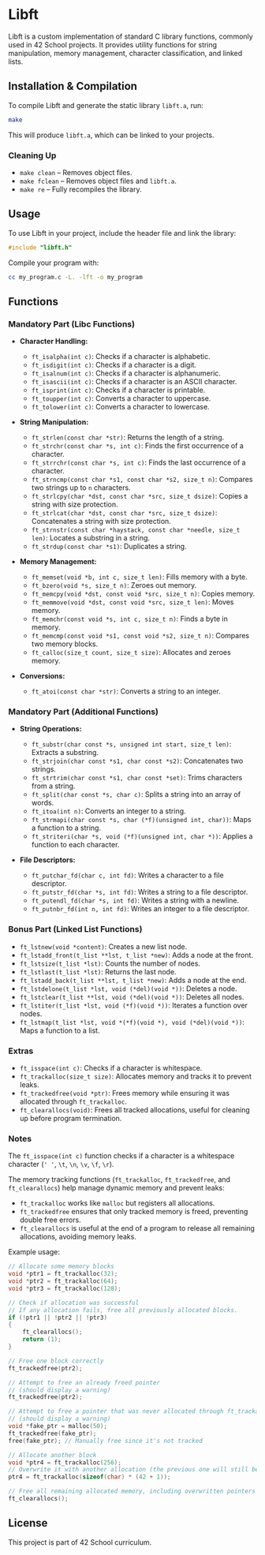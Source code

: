# Libft

Libft is a custom implementation of standard C library functions, commonly used in 42 School projects. It provides utility functions for string manipulation, memory management, character classification, and linked lists.

## Installation & Compilation

To compile Libft and generate the static library `libft.a`, run:

```sh
make
```

This will produce `libft.a`, which can be linked to your projects.

### Cleaning Up

- `make clean` – Removes object files.
- `make fclean` – Removes object files and `libft.a`.
- `make re` – Fully recompiles the library.

## Usage

To use Libft in your project, include the header file and link the library:

```c
#include "libft.h"
```

Compile your program with:

```sh
cc my_program.c -L. -lft -o my_program
```

## Functions

### **Mandatory Part (Libc Functions)**

- **Character Handling:**

  - `ft_isalpha(int c)`: Checks if a character is alphabetic.
  - `ft_isdigit(int c)`: Checks if a character is a digit.
  - `ft_isalnum(int c)`: Checks if a character is alphanumeric.
  - `ft_isascii(int c)`: Checks if a character is an ASCII character.
  - `ft_isprint(int c)`: Checks if a character is printable.
  - `ft_toupper(int c)`: Converts a character to uppercase.
  - `ft_tolower(int c)`: Converts a character to lowercase.

- **String Manipulation:**

  - `ft_strlen(const char *str)`: Returns the length of a string.
  - `ft_strchr(const char *s, int c)`: Finds the first occurrence of a character.
  - `ft_strrchr(const char *s, int c)`: Finds the last occurrence of a character.
  - `ft_strncmp(const char *s1, const char *s2, size_t n)`: Compares two strings up to `n` characters.
  - `ft_strlcpy(char *dst, const char *src, size_t dsize)`: Copies a string with size protection.
  - `ft_strlcat(char *dst, const char *src, size_t dsize)`: Concatenates a string with size protection.
  - `ft_strnstr(const char *haystack, const char *needle, size_t len)`: Locates a substring in a string.
  - `ft_strdup(const char *s1)`: Duplicates a string.

- **Memory Management:**

  - `ft_memset(void *b, int c, size_t len)`: Fills memory with a byte.
  - `ft_bzero(void *s, size_t n)`: Zeroes out memory.
  - `ft_memcpy(void *dst, const void *src, size_t n)`: Copies memory.
  - `ft_memmove(void *dst, const void *src, size_t len)`: Moves memory.
  - `ft_memchr(const void *s, int c, size_t n)`: Finds a byte in memory.
  - `ft_memcmp(const void *s1, const void *s2, size_t n)`: Compares two memory blocks.
  - `ft_calloc(size_t count, size_t size)`: Allocates and zeroes memory.

- **Conversions:**

  - `ft_atoi(const char *str)`: Converts a string to an integer.

### **Mandatory Part (Additional Functions)**

- **String Operations:**

  - `ft_substr(char const *s, unsigned int start, size_t len)`: Extracts a substring.
  - `ft_strjoin(char const *s1, char const *s2)`: Concatenates two strings.
  - `ft_strtrim(char const *s1, char const *set)`: Trims characters from a string.
  - `ft_split(char const *s, char c)`: Splits a string into an array of words.
  - `ft_itoa(int n)`: Converts an integer to a string.
  - `ft_strmapi(char const *s, char (*f)(unsigned int, char))`: Maps a function to a string.
  - `ft_striteri(char *s, void (*f)(unsigned int, char *))`: Applies a function to each character.

- **File Descriptors:**

  - `ft_putchar_fd(char c, int fd)`: Writes a character to a file descriptor.
  - `ft_putstr_fd(char *s, int fd)`: Writes a string to a file descriptor.
  - `ft_putendl_fd(char *s, int fd)`: Writes a string with a newline.
  - `ft_putnbr_fd(int n, int fd)`: Writes an integer to a file descriptor.

### **Bonus Part (Linked List Functions)**

- `ft_lstnew(void *content)`: Creates a new list node.
- `ft_lstadd_front(t_list **lst, t_list *new)`: Adds a node at the front.
- `ft_lstsize(t_list *lst)`: Counts the number of nodes.
- `ft_lstlast(t_list *lst)`: Returns the last node.
- `ft_lstadd_back(t_list **lst, t_list *new)`: Adds a node at the end.
- `ft_lstdelone(t_list *lst, void (*del)(void *))`: Deletes a node.
- `ft_lstclear(t_list **lst, void (*del)(void *))`: Deletes all nodes.
- `ft_lstiter(t_list *lst, void (*f)(void *))`: Iterates a function over nodes.
- `ft_lstmap(t_list *lst, void *(*f)(void *), void (*del)(void *))`: Maps a function to a list.

### **Extras**

- `ft_isspace(int c)`: Checks if a character is whitespace.
- `ft_trackalloc(size_t size)`: Allocates memory and tracks it to prevent leaks.
- `ft_trackedfree(void *ptr)`: Frees memory while ensuring it was allocated through `ft_trackalloc`.
- `ft_clearallocs(void)`: Frees all tracked allocations, useful for cleaning up before program termination.

### **Notes**

The `ft_isspace(int c)` function checks if a character is a whitespace character (`' '`, `\t`, `\n`, `\v`, `\f`, `\r`).

The memory tracking functions (`ft_trackalloc`, `ft_trackedfree`, and `ft_clearallocs`) help manage dynamic memory and prevent leaks:
- `ft_trackalloc` works like `malloc` but registers all allocations. 
- `ft_trackedfree` ensures that only tracked memory is freed, preventing double free errors. 
- `ft_clearallocs` is useful at the end of a program to release all remaining allocations, avoiding memory leaks.

Example usage:
```c
// Allocate some memory blocks
void *ptr1 = ft_trackalloc(32);
void *ptr2 = ft_trackalloc(64);
void *ptr3 = ft_trackalloc(128);

// Check if allocation was successful
// If any allocation fails, free all previously allocated blocks.
if (!ptr1 || !ptr2 || !ptr3)
{
    ft_clearallocs();
    return (1);
}

// Free one block correctly
ft_trackedfree(ptr2);

// Attempt to free an already freed pointer 
// (should display a warning)
ft_trackedfree(ptr2);

// Attempt to free a pointer that was never allocated through ft_trackalloc
// (should display a warning)
void *fake_ptr = malloc(50);
ft_trackedfree(fake_ptr);
free(fake_ptr); // Manually free since it's not tracked

// Allocate another block
void *ptr4 = ft_trackalloc(256);
// Overwrite it with another allocation (the previous one will still be tracked)
ptr4 = ft_trackalloc(sizeof(char) * (42 + 1));

// Free all remaining allocated memory, including overwritten pointers
ft_clearallocs();
```



## License

This project is part of 42 School curriculum.
